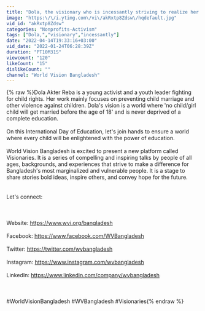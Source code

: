 ```yaml
---
title: "Dola, the visionary who is incessantly striving to realize her dream for a safer world for children"
image: "https:\/\/i.ytimg.com\/vi\/akRxtp8Zdsw\/hqdefault.jpg"
vid_id: "akRxtp8Zdsw"
categories: "Nonprofits-Activism"
tags: ["Dola,","visionary","incessantly"]
date: "2022-04-14T19:33:16+03:00"
vid_date: "2022-01-24T06:28:39Z"
duration: "PT10M31S"
viewcount: "120"
likeCount: "15"
dislikeCount: ""
channel: "World Vision Bangladesh"
---
```

{% raw %}Dola Akter Reba is a young activist and a youth leader fighting for child rights. Her work mainly focuses on preventing child marriage and other violence against children. Dola's vision is a world where 'no child/girl child will get married before the age of 18' and is never deprived of a complete education.<br /><br />On this International Day of Education, let's join hands to ensure a world where every child will be enlightened with the power of education. <br /><br />World Vision Bangladesh is excited to present a new platform called Visionaries. It is a series of compelling and inspiring talks by people of all ages, backgrounds, and experiences that strive to make a difference for Bangladesh's most marginalized and vulnerable people. It is a stage to share stories bold ideas, inspire others, and convey hope for the future. <br /><br /><br />Let's connect:<br /><br /><br /><br />Website: <a rel="nofollow" target="blank" href="https://www.wvi.org/bangladesh">https://www.wvi.org/bangladesh</a><br /><br />Facebook: <a rel="nofollow" target="blank" href="https://www.facebook.com/WVBangladesh">https://www.facebook.com/WVBangladesh</a><br /><br />Twitter: <a rel="nofollow" target="blank" href="https://twitter.com/wvbangladesh">https://twitter.com/wvbangladesh</a><br /><br />Instagram: <a rel="nofollow" target="blank" href="https://www.instagram.com/wvbangladesh">https://www.instagram.com/wvbangladesh</a><br /><br />LinkedIn: <a rel="nofollow" target="blank" href="https://www.linkedin.com/company/wvbangladesh">https://www.linkedin.com/company/wvbangladesh</a><br /><br /><br /><br />#WorldVisionBangladesh #WVBangladesh #Visionaries{% endraw %}
